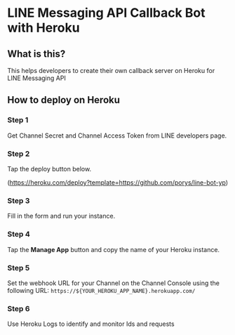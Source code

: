 # LINE Messaging API Callback Bot with Heroku

## What is this?

This helps developers to create their own callback server on Heroku for LINE Messaging API

## How to deploy on Heroku

### Step 1
Get Channel Secret and Channel Access Token from LINE developers page.

### Step 2 
Tap the deploy button below.

(https://heroku.com/deploy?template=https://github.com/porys/line-bot-yp)

### Step 3

Fill in the form and run your instance.

### Step 4

Tap the **Manage App** button and copy the name of your Heroku instance.

### Step 5

Set the webhook URL for your Channel on the Channel Console using the following URL:
`https://${YOUR_HEROKU_APP_NAME}.herokuapp.com/`

### Step 6

Use Heroku Logs to identify and monitor Ids and requests 
